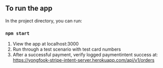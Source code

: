 ## To run the app

In the project directory, you can run:

### `npm start`

1. View the app at localhost:3000
2. Run through a test scenario with test card numbers
3. After a successful payment, verify logged paymentintent success at: https://yongfook-stripe-intent-server.herokuapp.com/api/v1/orders
